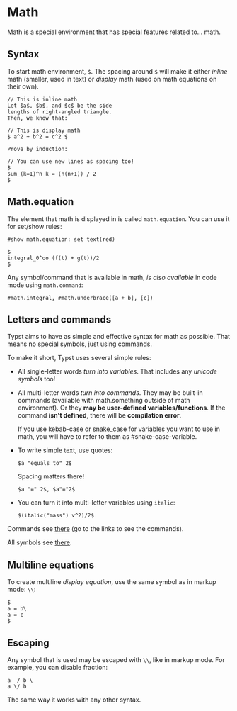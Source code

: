 # Math

Math is a special environment that has special features related to... math.

## Syntax
To start math environment, `$`. The spacing around `$` will make it either
_inline_ math (smaller, used in text) or _display_ math (used on math equations on their own).

```typ
// This is inline math
Let $a$, $b$, and $c$ be the side
lengths of right-angled triangle.
Then, we know that:

// This is display math
$ a^2 + b^2 = c^2 $

Prove by induction:

// You can use new lines as spacing too!
$
sum_(k=1)^n k = (n(n+1)) / 2
$
```

## Math.equation

The element that math is displayed in is called `math.equation`. You can use it for set/show rules:

```typ
#show math.equation: set text(red)

$
integral_0^oo (f(t) + g(t))/2
$
```

Any symbol/command that is available in math, _is also available_ in code mode using `math.command`:

```typ
#math.integral, #math.underbrace([a + b], [c])
```

## Letters and commands

Typst aims to have as simple and effective syntax for math as possible.
That means no special symbols, just using commands.

To make it short, Typst uses several simple rules:

- All single-letter words _turn into variables_. That includes any _unicode symbols_ too!
- All multi-letter words _turn into commands_. They may be built-in commands (available with math.something outside of math environment).
  Or they **may be user-defined variables/functions**. If the command **isn't defined**, there will be **compilation error**.

  <div class="warning">
    If you use kebab-case or snake_case for variables you want to use in math,
    you will have to refer to them as #snake-case-variable.
  </div>
- To write simple text, use quotes:
    ```typ
    $a "equals to" 2$
    ```
    <div class="warning">
      Spacing matters there!
    </div>

    ```typ
    $a "=" 2$, $a"="2$
    ```
- You can turn it into multi-letter variables using `italic`:
    ```typ
    $(italic("mass") v^2)/2$
    ```

Commands see [there](https://typst.app/docs/reference/math/#definitions) (go to the links to see the commands).

All symbols see [there](https://typst.app/docs/reference/symbols/sym/).

## Multiline equations

To create multiline _display equation_, use the same symbol as in markup mode: `\\`:

```typ
$
a = b\
a = c
$
```

## Escaping

Any symbol that is used may be escaped with `\\`, like in markup mode. For example, you can disable fraction:

```typ
a  / b \
a \/ b
```

The same way it works with any other syntax.
